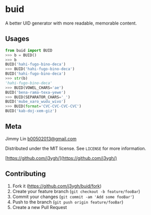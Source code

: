 # buid

A better UID generator with more readable, memorable content.

## Usages

```python
from buid import BUID
>>> b = BUID()
>>> b
BUID('hahi-fugo-bino-deca')
>>> BUID('hahi-fugo-bino-deca')
BUID('hahi-fugo-bino-deca')
>>> str(b)
'hahi-fugo-bino-deca'
>>> BUID(VOWEL_CHARS='ae')
BUID('bena-rama-texa-yewe')
>>> BUID(SEPARATOR_CHARS='_')
BUID('mube_xaro_wudu_wivo')
>>> BUID(format='CVC-CVC-CVC-CVC')
BUID('kab-doj-xem-giz')
```
## Meta

Jimmy Lin <b00502013@gmail.com>

Distributed under the MIT license. See ``LICENSE`` for more information.

[https://github.com/j3ygh/](https://github.com/j3ygh/)

## Contributing

1. Fork it (<https://github.com/j3ygh/buid/fork>)
2. Create your feature branch (`git checkout -b feature/fooBar`)
3. Commit your changes (`git commit -am 'Add some fooBar'`)
4. Push to the branch (`git push origin feature/fooBar`)
5. Create a new Pull Request
